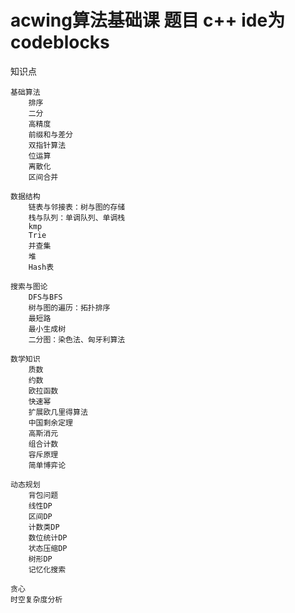 # acwing算法基础课 题目 c++  ide为codeblocks

知识点

    基础算法 
        排序
        二分
        高精度
        前缀和与差分
        双指针算法
        位运算
        离散化
        区间合并

    数据结构 
        链表与邻接表：树与图的存储
        栈与队列：单调队列、单调栈
        kmp
        Trie
        并查集
        堆
        Hash表

    搜索与图论 
        DFS与BFS
        树与图的遍历：拓扑排序
        最短路
        最小生成树
        二分图：染色法、匈牙利算法

    数学知识 
        质数
        约数
        欧拉函数
        快速幂
        扩展欧几里得算法
        中国剩余定理
        高斯消元
        组合计数
        容斥原理
        简单博弈论

    动态规划
        背包问题
        线性DP
        区间DP
        计数类DP
        数位统计DP
        状态压缩DP
        树形DP
        记忆化搜索

    贪心
    时空复杂度分析

